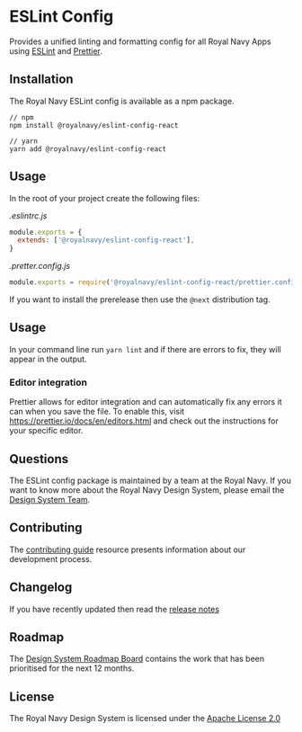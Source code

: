# ESLint Config
Provides a unified linting and formatting config for all Royal Navy Apps using [ESLint](https://eslint.org/) and [Prettier](https://prettier.io/).

## Installation
The Royal Navy ESLint config is available as a npm package.

```
// npm
npm install @royalnavy/eslint-config-react

// yarn
yarn add @royalnavy/eslint-config-react
```

## Usage
In the root of your project create the following files:

_.eslintrc.js_

```js
module.exports = {
  extends: ['@royalnavy/eslint-config-react'],
}
```

_.pretter.config.js_

```js
module.exports = require('@royalnavy/eslint-config-react/prettier.config')
```

If you want to install the prerelease then use the `@next` distribution tag.

## Usage
In your command line run `yarn lint` and if there are errors to fix, they will appear in the output.

### Editor integration
Prettier allows for editor integration and can automatically fix any errors it can when you save the file. To enable this, visit https://prettier.io/docs/en/editors.html and check out the instructions for your specific editor.

## Questions
The ESLint config package is maintained by a team at the Royal Navy. If you want to know more about the Royal Navy Design System, please email the [Design System Team](mailto:standards@royalnavy.io).

## Contributing
The [contributing guide](https://github.com/Royal-Navy/standards-toolkit/blob/master/docs/contributing.md) resource presents information about our development process. 

## Changelog
If you have recently updated then read the [release notes](https://github.com/Royal-Navy/standards-toolkit/releases)

## Roadmap
The [Design System Roadmap Board](https://github.com/orgs/Royal-Navy/projects/5) contains the work that has been prioritised for the next 12 months.

## License
The Royal Navy Design System is licensed under the [Apache License 2.0](https://github.com/Royal-Navy/standards-toolkit/blob/master/LICENSE)
